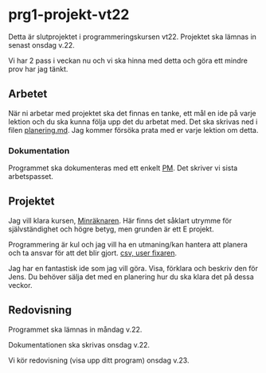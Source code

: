 # prg1-projekt-vt22

Detta är slutprojektet i programmeringskursen vt22. Projektet ska lämnas in senast onsdag v.22.

Vi har 2 pass i veckan nu och vi ska hinna med detta och göra ett mindre prov har jag tänkt.

## Arbetet

När ni arbetar med projektet ska det finnas en tanke, ett mål en ide på varje lektion och du ska kunna följa upp det du arbetat med.
Det ska skrivas ned i filen [planering.md](planering.md).
Jag kommer försöka prata med er varje lektion om detta.

### Dokumentation

Programmet ska dokumenteras med ett enkelt [PM](pm.md). Det skriver vi sista arbetspasset.

## Projektet

Jag vill klara kursen, [Minräknaren](miniraknare.md). Här finns det såklart utrymme för självständighet och högre betyg, men grunden är ett E projekt.

Programmering är kul och jag vill ha en utmaning/kan hantera att planera och ta ansvar för att det blir gjort. [csv, user fixaren](usermin.md).

Jag har en fantastisk ide som jag vill göra. Visa, förklara och beskriv den för Jens. Du behöver sälja det med en planering hur du ska klara det på dessa veckor.

## Redovisning

Programmet ska lämnas in måndag v.22.

Dokumentationen ska skrivas onsdag v.22.

Vi kör redovisning (visa upp ditt program) onsdag v.23.
